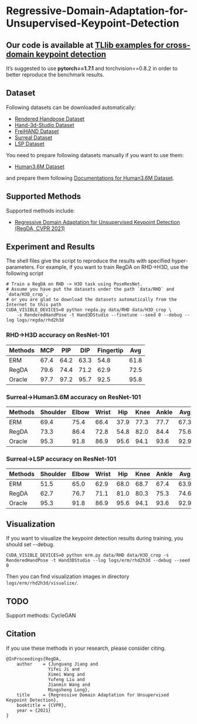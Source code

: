 # Regressive-Domain-Adaptation-for-Unsupervised-Keypoint-Detection
## Our code is available at [TLlib examples for cross-domain keypoint detection](https://github.com/thuml/Transfer-Learning-Library/edit/dev-tllib/examples/domain_adaptation/keypoint_detection/)

It’s suggested to use **pytorch==1.7.1** and torchvision==0.8.2 in order to better reproduce the benchmark results.

## Dataset
Following datasets can be downloaded automatically:

- [Rendered Handpose Dataset](https://lmb.informatik.uni-freiburg.de/resources/datasets/RenderedHandposeDataset.en.html)
- [Hand-3d-Studio Dataset](https://www.yangangwang.com/papers/ZHAO-H3S-2020-02.html)
- [FreiHAND Dataset](https://lmb.informatik.uni-freiburg.de/projects/freihand/)
- [Surreal Dataset](https://www.di.ens.fr/willow/research/surreal/data/)
- [LSP Dataset](http://sam.johnson.io/research/lsp.html)

You need to prepare following datasets manually if you want to use them:
- [Human3.6M Dataset](http://vision.imar.ro/human3.6m/description.php)

and prepare them following [Documentations for Human3.6M Dataset](/common/vision/datasets/keypoint_detection/human36m.py).

## Supported Methods

Supported methods include:

- [Regressive Domain Adaptation for Unsupervised Keypoint Detection (RegDA, CVPR 2021)](http://ise.thss.tsinghua.edu.cn/~mlong/doc/regressive-domain-adaptation-cvpr21.pdf)

## Experiment and Results

The shell files give the script to reproduce the results with specified hyper-parameters.
For example, if you want to train RegDA on RHD->H3D, use the following script

```shell script
# Train a RegDA on RHD -> H3D task using PoseResNet.
# Assume you have put the datasets under the path `data/RHD` and  `data/H3D_crop`, 
# or you are glad to download the datasets automatically from the Internet to this path
CUDA_VISIBLE_DEVICES=0 python regda.py data/RHD data/H3D_crop \
    -s RenderedHandPose -t Hand3DStudio --finetune --seed 0 --debug --log logs/regda/rhd2h3d
```

### RHD->H3D accuracy on ResNet-101

| Methods     | MCP  | PIP  | DIP  | Fingertip | Avg  |
|-------------|------|------|------|-----------|------|
| ERM | 67.4 | 64.2 | 63.3 | 54.8      | 61.8 |
| RegDA       | 79.6 | 74.4 | 71.2 | 62.9      | 72.5 |
| Oracle      | 97.7 | 97.2 | 95.7 | 92.5      | 95.8 |

### Surreal->Human3.6M accuracy on ResNet-101

| Methods     | Shoulder | Elbow | Wrist | Hip  | Knee | Ankle | Avg  |
|-------------|----------|-------|-------|------|------|-------|------|
| ERM | 69.4     | 75.4  | 66.4  | 37.9 | 77.3 | 77.7  | 67.3 |
| RegDA       | 73.3     | 86.4  | 72.8  | 54.8 | 82.0 | 84.4  | 75.6 |
| Oracle      | 95.3     | 91.8  | 86.9  | 95.6 | 94.1 | 93.6  | 92.9 |

### Surreal->LSP accuracy on ResNet-101

| Methods     | Shoulder | Elbow | Wrist | Hip  | Knee | Ankle | Avg  |
|-------------|----------|-------|-------|------|------|-------|------|
| ERM | 51.5     | 65.0  | 62.9  | 68.0 | 68.7 | 67.4  | 63.9 |
| RegDA       | 62.7     | 76.7  | 71.1  | 81.0 | 80.3 | 75.3  | 74.6 |
| Oracle      | 95.3     | 91.8  | 86.9  | 95.6 | 94.1 | 93.6  | 92.9 |

## Visualization
If you want to visualize the keypoint detection results during training, you should set --debug.

```
CUDA_VISIBLE_DEVICES=0 python erm.py data/RHD data/H3D_crop -s RenderedHandPose -t Hand3DStudio --log logs/erm/rhd2h3d --debug --seed 0
```

Then you can find visualization images in directory ``logs/erm/rhd2h3d/visualize/``.

<!-- <img src="https://github.com/thuml/Transfer-Learning-Library/dev-tllib/examples/domain_adaptation/keypoint_detection/fig/keypoint_detection.jpg" width="300"/>
 -->

## TODO
Support methods:  CycleGAN


## Citation
If you use these methods in your research, please consider citing.

```
@InProceedings{RegDA,
    author    = {Junguang Jiang and
                Yifei Ji and
                Ximei Wang and
                Yufeng Liu and
                Jianmin Wang and
                Mingsheng Long},
    title     = {Regressive Domain Adaptation for Unsupervised Keypoint Detection},
    booktitle = {CVPR},
    year = {2021}
}

```
